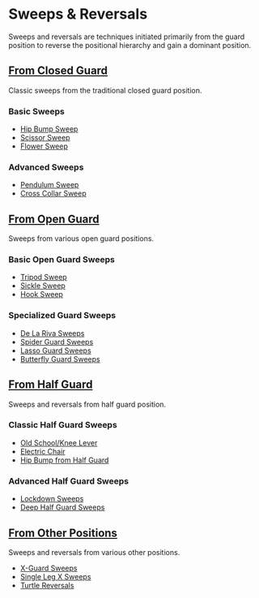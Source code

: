 # Sweeps & Reversals

Sweeps and reversals are techniques initiated primarily from the guard position to reverse the positional hierarchy and gain a dominant position.

## [From Closed Guard](closed-guard-sweeps.md)

Classic sweeps from the traditional closed guard position.

### Basic Sweeps

- [Hip Bump Sweep](closed-guard/hip-bump.md)
- [Scissor Sweep](closed-guard/scissor.md)
- [Flower Sweep](closed-guard/flower.md)

### Advanced Sweeps

- [Pendulum Sweep](closed-guard/pendulum.md)
- [Cross Collar Sweep](closed-guard/cross-collar-sweep.md)

## [From Open Guard](open-guard-sweeps.md)

Sweeps from various open guard positions.

### Basic Open Guard Sweeps

- [Tripod Sweep](open-guard/tripod.md)
- [Sickle Sweep](open-guard/sickle.md)
- [Hook Sweep](open-guard/hook.md)

### Specialized Guard Sweeps

- [De La Riva Sweeps](open-guard/dlr-sweeps.md)
- [Spider Guard Sweeps](open-guard/spider-sweeps.md)
- [Lasso Guard Sweeps](open-guard/lasso-sweeps.md)
- [Butterfly Guard Sweeps](open-guard/butterfly-sweeps.md)

## [From Half Guard](half-guard-sweeps.md)

Sweeps and reversals from half guard position.

### Classic Half Guard Sweeps

- [Old School/Knee Lever](half-guard/old-school.md)
- [Electric Chair](half-guard/electric-chair.md)
- [Hip Bump from Half Guard](half-guard/hip-bump.md)

### Advanced Half Guard Sweeps

- [Lockdown Sweeps](half-guard/lockdown.md)
- [Deep Half Guard Sweeps](half-guard/deep-half.md)

## [From Other Positions](other-sweeps.md)

Sweeps and reversals from various other positions.

- [X-Guard Sweeps](other/x-guard.md)
- [Single Leg X Sweeps](other/slx.md)
- [Turtle Reversals](other/turtle.md)

